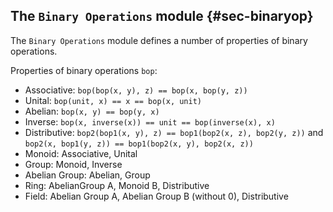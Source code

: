 
## The `Binary Operations` module {#sec-binaryop}

The `Binary Operations` module defines a number of properties of binary operations.

Properties of binary operations `bop`:
- Associative: `bop(bop(x, y), z) == bop(x, bop(y, z))`
- Unital: `bop(unit, x) == x == bop(x, unit)`
- Abelian: `bop(x, y) == bop(y, x)`
- Inverse: `bop(x, inverse(x)) == unit == bop(inverse(x), x)`
- Distributive: `bop2(bop1(x, y), z) == bop1(bop2(x, z), bop2(y, z))` and `bop2(x, bop1(y, z)) == bop1(bop2(x, y), bop2(x, z))`
- Monoid: Associative, Unital
- Group: Monoid, Inverse
- Abelian Group: Abelian, Group
- Ring: AbelianGroup A, Monoid B, Distributive
- Field: Abelian Group A, Abelian Group B (without 0), Distributive